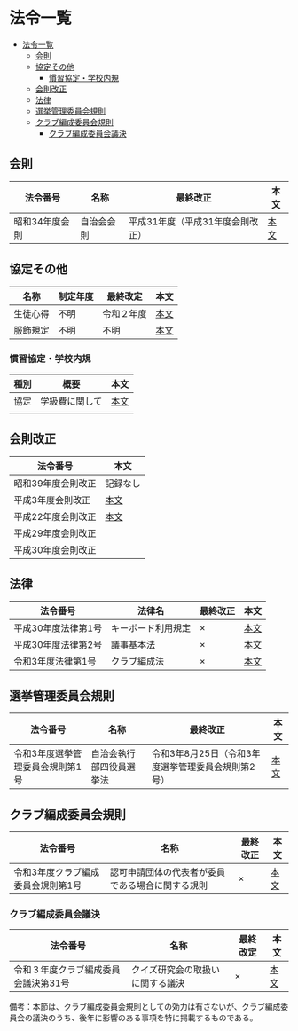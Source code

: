 # 法令一覧

- [法令一覧](#法令一覧)
  - [会則](#会則)
  - [協定その他](#協定その他)
    - [慣習協定・学校内規](#慣習協定学校内規)
  - [会則改正](#会則改正)
  - [法律](#法律)
  - [選挙管理委員会規則](#選挙管理委員会規則)
  - [クラブ編成委員会規則](#クラブ編成委員会規則)
    - [クラブ編成委員会議決](#クラブ編成委員会議決)

## 会則

| 法令番号       | 名称       | 最終改正                         | 本文                          |
| -------------- | ---------- | -------------------------------- | ----------------------------- |
| 昭和34年度会則 | 自治会会則 | 平成31年度（平成31年度会則改正） | [本文](/法令/会則/自治会会則.md) |

## 協定その他

| 名称     | 制定年度 | 最終改定   | 本文                       |
| -------- | -------- | ---------- | -------------------------- |
| 生徒心得 | 不明     | 令和２年度 | [本文](法令/協定/生徒心得.md) |
| 服飾規定 | 不明     | 不明       | [本文](法令)                  |

### 慣習協定・学校内規

| 種別 | 概要           | 本文                                                |
| ---- | -------------- | --------------------------------------------------- |
| 協定 | 学級費に関して | [本文](法令/協定/慣習協定・学校内規/学級費に関して.md) |
|      |                |                                                     |

## 会則改正

| 法令番号           | 本文                                           |
| ------------------ | ---------------------------------------------- |
| 昭和39年度会則改正 | 記録なし                                       |
| 平成3年度会則改正  | [本文](/法令/会則/会則改正/平成3年度会則改正.md)  |
| 平成22年度会則改正 | [本文](/法令/会則/会則改正/平成22年度会則改正.md) |
| 平成29年度会則改正 |                                                |
| 平成30年度会則改正 |                                                |

## 法律

| 法令番号            | 法律名             | 最終改正 | 本文                                  |
| ------------------- | ------------------ | -------- | ------------------------------------- |
| 平成30年度法律第1号 | キーボード利用規定 | ×       | [本文](/法令/法律/キーボード利用規定.md) |
| 平成30年度法律第2号 | 議事基本法         | ×       | [本文](/法令/法律/議事基本法.md)         |
| 令和3年度法律第1号  | クラブ編成法       | ×       | [本文](/法令/法律/クラブ編成法.md)       |

## 選挙管理委員会規則

| 法令番号                         | 名称                     | 最終改正                                           | 本文                                                      |
| -------------------------------- | ------------------------ | -------------------------------------------------- | --------------------------------------------------------- |
| 令和3年度選挙管理委員会規則第1号 | 自治会執行部四役員選挙法 | 令和3年8月25日（令和3年度選挙管理委員会規則第2号） | [本文](/法令/選挙管理委員会規則/自治会執行部四役員選挙法.md) |

## クラブ編成委員会規則

| 法令番号                           | 名称                                             | 最終改正 | 本文                                                                                |
| ---------------------------------- | ------------------------------------------------ | -------- | ----------------------------------------------------------------------------------- |
| 令和3年度クラブ編成委員会規則第1号 | 認可申請団体の代表者が委員である場合に関する規則 | ×       | [本文](/法令/クラブ編成委員会規則/認可申請団体の代表者が委員である場合に関する規則.md) |

### クラブ編成委員会議決

| 法令番号                             | 名称                             | 最終改定 | 本文                                                                |
| ------------------------------------ | -------------------------------- | -------- | ------------------------------------------------------------------- |
| 令和３年度クラブ編成委員会議決第31号 | クイズ研究会の取扱いに関する議決 | ×       | [本文](/法令/クラブ編成委員会規則/クイズ研究会の取扱いに関する議決.md) |

備考：本節は、クラブ編成委員会規則としての効力は有さないが、クラブ編成委員会の議決のうち、後年に影響のある事項を特に掲載するものである。
